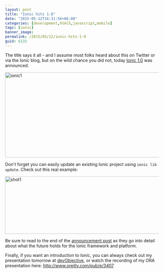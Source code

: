 ```yaml
---
layout: post
title: "Ionic hits 1.0"
date: "2015-05-12T16:31:56+06:00"
categories: [development,html5,javascript,mobile]
tags: [ionic]
banner_image: 
permalink: /2015/05/12/ionic-hits-1-0
guid: 6132
---
```


The title says it all - and I assume most folks heard about this on Twitter or via the Ionic blog, but on the wild chance you did not, today <a href="http://blog.ionic.io/announcing-ionic-1-0/">Ionic 1.0</a> was announced. 

<a href="http://www.raymondcamden.com/wp-content/uploads/2015/05/ionic1.png"><img src="https://static.raymondcamden.com/images/wp-content/uploads/2015/05/ionic1.png" alt="ionic1" width="600" height="280" class="aligncenter size-full wp-image-6133" /></a>

Don't forget you can easily update an existing Ionic project using <code>ionic lib update</code>. Check out this real example:

<a href="http://www.raymondcamden.com/wp-content/uploads/2015/05/shot11.png"><img src="https://static.raymondcamden.com/images/wp-content/uploads/2015/05/shot11.png" alt="shot1" width="650" height="189" class="aligncenter size-full wp-image-6134" /></a>

Be sure to read to the end of the <a href="http://blog.ionic.io/announcing-ionic-1-0/">announcement post</a> as they go into detail about what the future holds for the Ionic framework and platform.

Finally, if you want an introduction to Ionic, you can always check out my presentation tomorrow at <a href="http://www.devobjective.com/">devObjective</a>, or watch the recording of my ORA presentation here: <a href="http://www.oreilly.com/pub/e/3407">http://www.oreilly.com/pub/e/3407</a>